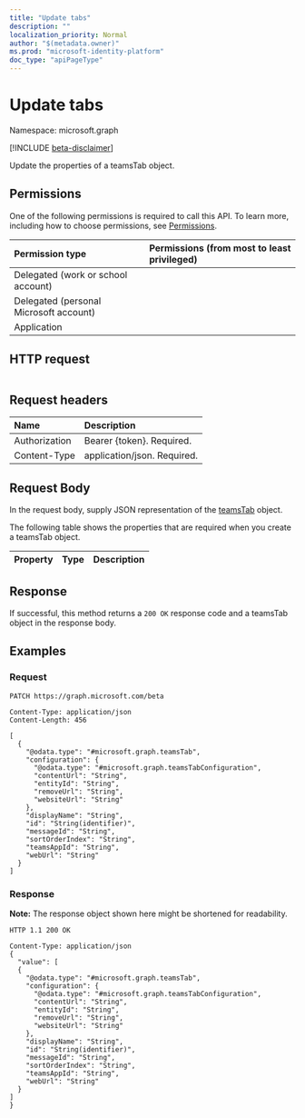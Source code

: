 ```yaml
---
title: "Update tabs"
description: ""
localization_priority: Normal
author: "$(metadata.owner)"
ms.prod: "microsoft-identity-platform"
doc_type: "apiPageType"
---
```


# Update tabs

Namespace: microsoft.graph

[!INCLUDE [beta-disclaimer](../../includes/beta-disclaimer.md)]

Update the properties of a teamsTab object.

## Permissions

One of the following permissions is required to call this API. To learn more, including how to choose permissions, see [Permissions](/graph/permissions-reference).

| Permission type                        | Permissions (from most to least privileged) |
| :------------------------------------- | :------------------------------------------ |
| Delegated (work or school account)     |                                             |
| Delegated (personal Microsoft account) |                                             |
| Application                            |                                             |

## HTTP request

<!-- {
  "blockType": "ignored"
}
-->

```http

```

## Request headers

| Name          | Description                 |
| :------------ | :-------------------------- |
| Authorization | Bearer {token}. Required.   |
| Content-Type  | application/json. Required. |

## Request Body

In the request body, supply JSON representation of the [teamsTab](../resources/-teamstab.md) object.

<!-- Actions and Functions -->

<!-- CRUD Methods -->

The following table shows the properties that are required when you create a teamsTab object.

| Property | Type | Description |
| :------- | :--- | :---------- |

## Response

If successful, this method returns a `200 OK` response code and a teamsTab object in the response body.

## Examples

### Request

<!-- {
  "blockType": "request",
  "name": "update_tabs"
}
-->

```http
PATCH https://graph.microsoft.com/beta

Content-Type: application/json
Content-Length: 456

[
  {
    "@odata.type": "#microsoft.graph.teamsTab",
    "configuration": {
      "@odata.type": "#microsoft.graph.teamsTabConfiguration",
      "contentUrl": "String",
      "entityId": "String",
      "removeUrl": "String",
      "websiteUrl": "String"
    },
    "displayName": "String",
    "id": "String(identifier)",
    "messageId": "String",
    "sortOrderIndex": "String",
    "teamsAppId": "String",
    "webUrl": "String"
  }
]

```

### Response

**Note:** The response object shown here might be shortened for readability.

<!-- {
  "blockType": "response",
  "truncated": true,
  "@odata.type": "$(this.ReturnTypeFullName)"
}
-->

```http
HTTP 1.1 200 OK

Content-Type: application/json
{
  "value": [
  {
    "@odata.type": "#microsoft.graph.teamsTab",
    "configuration": {
      "@odata.type": "#microsoft.graph.teamsTabConfiguration",
      "contentUrl": "String",
      "entityId": "String",
      "removeUrl": "String",
      "websiteUrl": "String"
    },
    "displayName": "String",
    "id": "String(identifier)",
    "messageId": "String",
    "sortOrderIndex": "String",
    "teamsAppId": "String",
    "webUrl": "String"
  }
]
}

```
